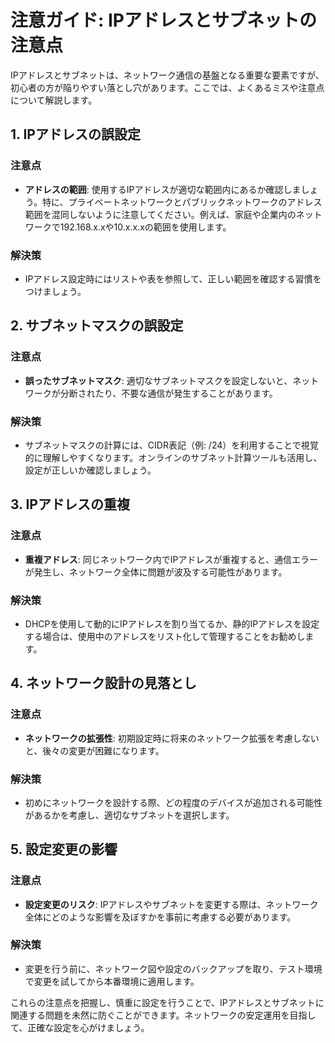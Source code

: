 # 注意ガイド: IPアドレスとサブネットの注意点

IPアドレスとサブネットは、ネットワーク通信の基盤となる重要な要素ですが、初心者の方が陥りやすい落とし穴があります。ここでは、よくあるミスや注意点について解説します。

## 1. IPアドレスの誤設定

### 注意点
- **アドレスの範囲**: 使用するIPアドレスが適切な範囲内にあるか確認しましょう。特に、プライベートネットワークとパブリックネットワークのアドレス範囲を混同しないように注意してください。例えば、家庭や企業内のネットワークで192.168.x.xや10.x.x.xの範囲を使用します。

### 解決策
- IPアドレス設定時にはリストや表を参照して、正しい範囲を確認する習慣をつけましょう。

## 2. サブネットマスクの誤設定

### 注意点
- **誤ったサブネットマスク**: 適切なサブネットマスクを設定しないと、ネットワークが分断されたり、不要な通信が発生することがあります。

### 解決策
- サブネットマスクの計算には、CIDR表記（例: /24）を利用することで視覚的に理解しやすくなります。オンラインのサブネット計算ツールも活用し、設定が正しいか確認しましょう。

## 3. IPアドレスの重複

### 注意点
- **重複アドレス**: 同じネットワーク内でIPアドレスが重複すると、通信エラーが発生し、ネットワーク全体に問題が波及する可能性があります。

### 解決策
- DHCPを使用して動的にIPアドレスを割り当てるか、静的IPアドレスを設定する場合は、使用中のアドレスをリスト化して管理することをお勧めします。

## 4. ネットワーク設計の見落とし

### 注意点
- **ネットワークの拡張性**: 初期設定時に将来のネットワーク拡張を考慮しないと、後々の変更が困難になります。

### 解決策
- 初めにネットワークを設計する際、どの程度のデバイスが追加される可能性があるかを考慮し、適切なサブネットを選択します。

## 5. 設定変更の影響

### 注意点
- **設定変更のリスク**: IPアドレスやサブネットを変更する際は、ネットワーク全体にどのような影響を及ぼすかを事前に考慮する必要があります。

### 解決策
- 変更を行う前に、ネットワーク図や設定のバックアップを取り、テスト環境で変更を試してから本番環境に適用します。

これらの注意点を把握し、慎重に設定を行うことで、IPアドレスとサブネットに関連する問題を未然に防ぐことができます。ネットワークの安定運用を目指して、正確な設定を心がけましょう。